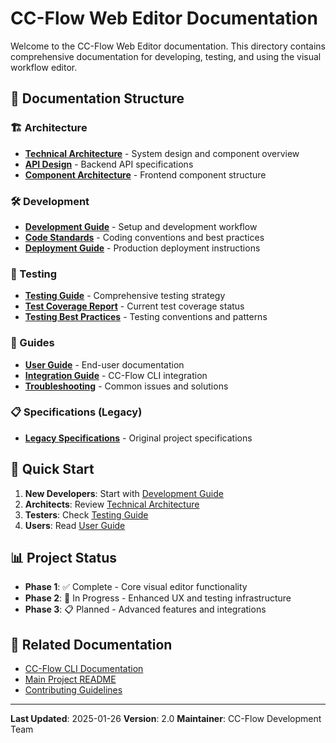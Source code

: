 # CC-Flow Web Editor Documentation

Welcome to the CC-Flow Web Editor documentation. This directory contains comprehensive documentation for developing, testing, and using the visual workflow editor.

## 📁 Documentation Structure

### 🏗️ Architecture
- **[Technical Architecture](./architecture/TECHNICAL_ARCHITECTURE.md)** - System design and component overview
- **[API Design](./architecture/API_DESIGN.md)** - Backend API specifications
- **[Component Architecture](./architecture/COMPONENT_ARCHITECTURE.md)** - Frontend component structure

### 🛠️ Development
- **[Development Guide](./development/DEVELOPMENT_GUIDE.md)** - Setup and development workflow
- **[Code Standards](./development/CODE_STANDARDS.md)** - Coding conventions and best practices
- **[Deployment Guide](./development/DEPLOYMENT.md)** - Production deployment instructions

### 🧪 Testing
- **[Testing Guide](./testing/TESTING_GUIDE.md)** - Comprehensive testing strategy
- **[Test Coverage Report](./testing/COVERAGE_REPORT.md)** - Current test coverage status
- **[Testing Best Practices](./testing/BEST_PRACTICES.md)** - Testing conventions and patterns

### 📖 Guides
- **[User Guide](./guides/USER_GUIDE.md)** - End-user documentation
- **[Integration Guide](./guides/INTEGRATION_GUIDE.md)** - CC-Flow CLI integration
- **[Troubleshooting](./guides/TROUBLESHOOTING.md)** - Common issues and solutions

### 📋 Specifications (Legacy)
- **[Legacy Specifications](./specifications/)** - Original project specifications

## 🚀 Quick Start

1. **New Developers**: Start with [Development Guide](./development/DEVELOPMENT_GUIDE.md)
2. **Architects**: Review [Technical Architecture](./architecture/TECHNICAL_ARCHITECTURE.md)
3. **Testers**: Check [Testing Guide](./testing/TESTING_GUIDE.md)
4. **Users**: Read [User Guide](./guides/USER_GUIDE.md)

## 📊 Project Status

- **Phase 1**: ✅ Complete - Core visual editor functionality
- **Phase 2**: 🚧 In Progress - Enhanced UX and testing infrastructure
- **Phase 3**: 📋 Planned - Advanced features and integrations

## 🔗 Related Documentation

- [CC-Flow CLI Documentation](../../CLAUDE.md)
- [Main Project README](../README.md)
- [Contributing Guidelines](./development/CONTRIBUTING.md)

---

**Last Updated**: 2025-01-26
**Version**: 2.0
**Maintainer**: CC-Flow Development Team
